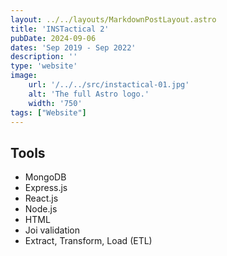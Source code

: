 ```yaml
---
layout: ../../layouts/MarkdownPostLayout.astro
title: 'INSTactical 2'
pubDate: 2024-09-06
dates: 'Sep 2019 - Sep 2022'
description: ''
type: 'website'
image:
    url: '/../../src/instactical-01.jpg'
    alt: 'The full Astro logo.'
    width: '750'
tags: ["Website"]
---
```

## Tools
- MongoDB
- Express.js
- React.js
- Node.js
- HTML
- Joi validation
- Extract, Transform, Load (ETL)